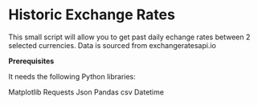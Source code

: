 # Historic Exchange Rates

This small script will allow you to get past daily echange rates between 2 selected currencies.
Data is sourced from exchangeratesapi.io

<b>Prerequisites</b>

It needs the following Python libraries:

Matplotlib
Requests
Json
Pandas
csv
Datetime


